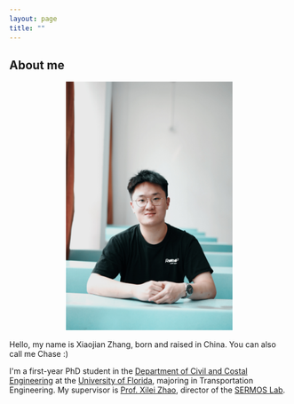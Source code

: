```yaml
---
layout: page
title: ""
---
```


## About me
<p align = "center">
<img  width = "300" src = "Bio.jpg">
</p>


Hello, my name is Xiaojian Zhang, born and raised in China. You can also call me Chase :)

I'm a first-year PhD student in the [Department of Civil and Costal Engineering](https://www.essie.ufl.edu/civil-coastal-engineering/) at the [University of Florida](http://www.ufl.edu/), majoring in Transportation Engineering. My supervisor is [Prof. Xilei Zhao](https://www.essie.ufl.edu/people/name/xilei-zhao/), director of the [SERMOS Lab](https://faculty.eng.ufl.edu/sermos-lab/).
